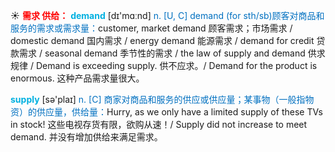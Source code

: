 ☀ <font color="red">**需求 供给：**</font>
<font color="sky blue">**demand**</font> [dɪ'mɑːnd] 
<font color="#0070c0">n. [U, C] demand (for sth/sb)顾客对商品和服务的需求或需求量：</font>customer, market demand 顾客需求；市场需求 / domestic demand 国内需求 / energy demand 能源需求 / demand for credit 贷款需求 / seasonal demand 季节性的需求 / the law of supply and demand 供求规律 / Demand is exceeding supply. 供不应求。/ Demand for the product is enormous. 这种产品需求量很大。

<font color="sky blue">**supply**</font> [sə'plaɪ] 
<font color="#0070c0">n. [C] 商家对商品和服务的供应或供应量；某事物（一般指物资）的供应量，供给量：</font>Hurry, as we only have a limited supply of these TVs in stock! 这些电视存货有限，欲购从速！/ Supply did not increase to meet demand. 并没有增加供给来满足需求。
